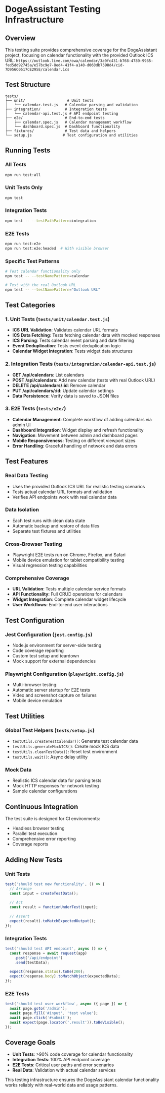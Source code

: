 # DogeAssistant Testing Infrastructure

## Overview

This testing suite provides comprehensive coverage for the DogeAssistant project, focusing on calendar functionality with the provided Outlook ICS URL:
`https://outlook.live.com/owa/calendar/3a0fc431-b768-4780-9935-fed5dd92745a/e57bc9e7-8ed4-41f4-a140-d060db7398d4/cid-7D956C0517CE295E/calendar.ics`

## Test Structure

```
tests/
├── unit/                   # Unit tests
│   └── calendar.test.js   # Calendar parsing and validation
├── integration/           # Integration tests  
│   └── calendar-api.test.js # API endpoint testing
├── e2e/                   # End-to-end tests
│   ├── calendar.spec.js   # Calendar management workflow
│   └── dashboard.spec.js  # Dashboard functionality
├── fixtures/              # Test data and helpers
└── setup.js              # Test configuration and utilities
```

## Running Tests

### All Tests
```bash
npm run test:all
```

### Unit Tests Only
```bash
npm test
```

### Integration Tests
```bash
npm test -- --testPathPattern=integration
```

### E2E Tests
```bash
npm run test:e2e
npm run test:e2e:headed  # With visible browser
```

### Specific Test Patterns
```bash
# Test calendar functionality only
npm test -- --testNamePattern=calendar

# Test with the real Outlook URL
npm test -- --testNamePattern="Outlook URL"
```

## Test Categories

### 1. Unit Tests (`tests/unit/calendar.test.js`)
- **ICS URL Validation**: Validates calendar URL formats
- **ICS Data Fetching**: Tests fetching calendar data with mocked responses
- **ICS Parsing**: Tests calendar event parsing and date filtering
- **Event Deduplication**: Tests event deduplication logic
- **Calendar Widget Integration**: Tests widget data structures

### 2. Integration Tests (`tests/integration/calendar-api.test.js`)
- **GET /api/calendars**: List calendars
- **POST /api/calendars**: Add new calendar (tests with real Outlook URL)
- **DELETE /api/calendars/:id**: Remove calendar
- **PUT /api/calendars/:id**: Update calendar settings
- **Data Persistence**: Verify data is saved to JSON files

### 3. E2E Tests (`tests/e2e/`)
- **Calendar Management**: Complete workflow of adding calendars via admin UI
- **Dashboard Integration**: Widget display and refresh functionality
- **Navigation**: Movement between admin and dashboard pages
- **Mobile Responsiveness**: Testing on different viewport sizes
- **Error Handling**: Graceful handling of network and data errors

## Test Features

### Real Data Testing
- Uses the provided Outlook ICS URL for realistic testing scenarios
- Tests actual calendar URL formats and validation
- Verifies API endpoints work with real calendar data

### Data Isolation
- Each test runs with clean data state
- Automatic backup and restore of data files
- Separate test fixtures and utilities

### Cross-Browser Testing
- Playwright E2E tests run on Chrome, Firefox, and Safari
- Mobile device emulation for tablet compatibility testing
- Visual regression testing capabilities

### Comprehensive Coverage
- **URL Validation**: Tests multiple calendar service formats
- **API Functionality**: Full CRUD operations for calendars
- **Widget Integration**: Complete calendar widget lifecycle
- **User Workflows**: End-to-end user interactions

## Test Configuration

### Jest Configuration (`jest.config.js`)
- Node.js environment for server-side testing
- Code coverage reporting
- Custom test setup and teardown
- Mock support for external dependencies

### Playwright Configuration (`playwright.config.js`)
- Multi-browser testing
- Automatic server startup for E2E tests
- Video and screenshot capture on failures
- Mobile device emulation

## Test Utilities

### Global Test Helpers (`tests/setup.js`)
- `testUtils.createTestCalendar()`: Generate test calendar data
- `testUtils.generateMockICS()`: Create mock ICS data
- `testUtils.cleanTestData()`: Reset test environment
- `testUtils.wait()`: Async delay utility

### Mock Data
- Realistic ICS calendar data for parsing tests
- Mock HTTP responses for network testing
- Sample calendar configurations

## Continuous Integration

The test suite is designed for CI environments:
- Headless browser testing
- Parallel test execution
- Comprehensive error reporting
- Coverage reports

## Adding New Tests

### Unit Tests
```javascript
test('should test new functionality', () => {
  // Arrange
  const input = createTestData();
  
  // Act
  const result = functionUnderTest(input);
  
  // Assert
  expect(result).toMatchExpectedOutput();
});
```

### Integration Tests
```javascript
test('should test API endpoint', async () => {
  const response = await request(app)
    .post('/api/endpoint')
    .send(testData);
    
  expect(response.status).toBe(200);
  expect(response.body).toMatchObject(expectedData);
});
```

### E2E Tests
```javascript
test('should test user workflow', async ({ page }) => {
  await page.goto('/admin');
  await page.fill('#input', 'test value');
  await page.click('#submit');
  await expect(page.locator('.result')).toBeVisible();
});
```

## Coverage Goals

- **Unit Tests**: >90% code coverage for calendar functionality
- **Integration Tests**: 100% API endpoint coverage
- **E2E Tests**: Critical user paths and error scenarios
- **Real Data**: Validation with actual calendar services

This testing infrastructure ensures the DogeAssistant calendar functionality works reliably with real-world data and usage patterns.